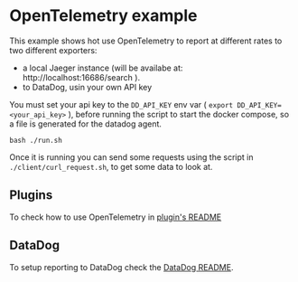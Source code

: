 # OpenTelemetry example

This example shows hot use OpenTelemetry to report at different 
rates to two different exporters:

- a local Jaeger instance (will be availabe at: http://localhost:16686/search ).
- to DataDog, usin your own API key
  
You must set your api key to the `DD_API_KEY` env var ( `export DD_API_KEY=<your_api_key>` ), before running the script to start the docker compose,
so a file is generated for the datadog agent.

```
bash ./run.sh
```

Once it is running you can send some requests using the script in
`./client/curl_request.sh`, to get some data to look at.


## Plugins

To check how to use OpenTelemetry in [plugin's README](./plugins/README.md)

## DataDog

To setup reporting to DataDog check the [DataDog README](./config/datadog/README.md).
